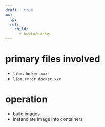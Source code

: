 ```yaml
---
draft : true
mx:  
  lp:
  ref:
    child:
      - howto/docker
---
```


# primary files involved
- `libm.docker.xxx`
- `libm.error.docker.xxx`

# operation
- build images
- instanciate image into containers
